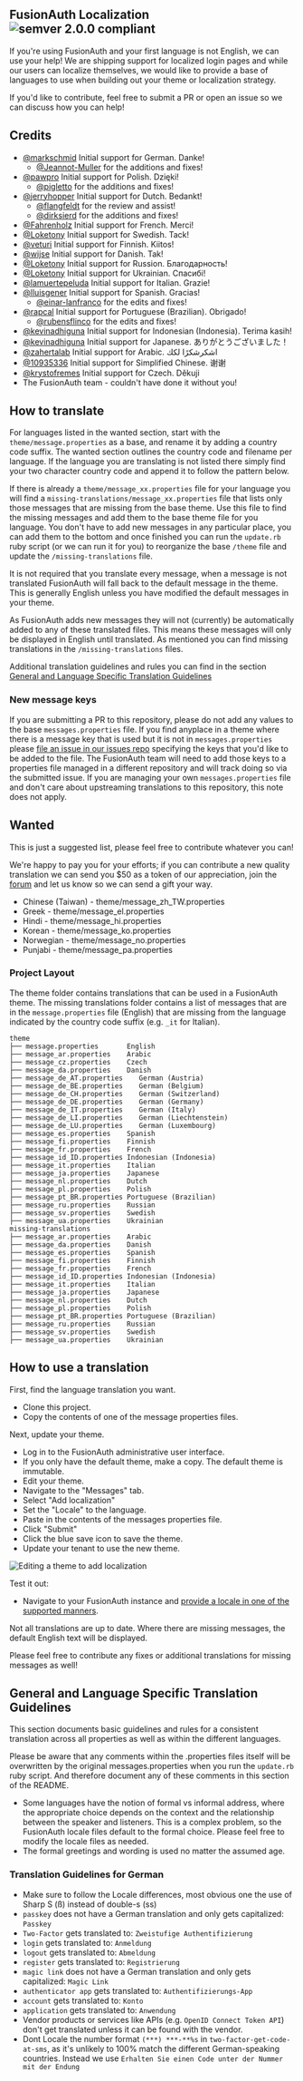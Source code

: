 ## FusionAuth Localization ![semver 2.0.0 compliant](http://img.shields.io/badge/semver-2.0.0-brightgreen.svg?style=flat-square)

If you're using FusionAuth and your first language is not English, we can use your help! We are shipping support for localized login pages and while our users can localize themselves, we would like to provide a base of languages to use when building out your theme or localization strategy.

If you'd like to contribute, feel free to submit a PR or open an issue so we can discuss how you can help!

## Credits
- [@markschmid](https://github.com/markschmid) Initial support for German. Danke!
  - [@Jeannot-Muller](https://github.com/Jeannot-Muller) for the additions and fixes!
- [@pawpro](https://github.com/pawpro) Initial support for Polish. Dzięki!
  - [@pigletto](https://github.com/pigletto) for the additions and fixes!
- [@jerryhopper](https://github.com/jerryhopper) Initial support for Dutch. Bedankt!
  - [@flangfeldt](https://github.com/flangfeldt) for the review and assist!
  - [@dirksierd](https://github.com/dirksierd) for the additions and fixes!
- [@Fahrenholz](https://github.com/Fahrenholz) Initial support for French. Merci!
- [@Loketony](https://github.com/Loketony) Initial support for Swedish. Tack!
- [@veturi](https://github.com/veturi) Initial support for Finnish. Kiitos!
- [@wijse](https://github.com/wijse) Initial support for Danish. Tak!
- [@Loketony](https://github.com/Loketony) Initial support for Russion. Благодарность!
- [@Loketony](https://github.com/Loketony) Initial support for Ukrainian. Спасибі!
- [@lamuertepeluda](https://github.com/lamuertepeluda) Initial support for Italian. Grazie!
- [@lluisgener](https://github.com/lluisgener) Initial support for Spanish. Gracias!
  - [@einar-lanfranco](https://github.com/einar-lanfranco) for the edits and fixes!
- [@rapcal](https://github.com/rapcal) Initial support for Portuguese (Brazilian). Obrigado!
  - [@rubensflinco](https://github.com/rubensflinco) for the edits and fixes!
- [@kevinadhiguna](https://github.com/kevinadhiguna) Initial support for Indonesian (Indonesia). Terima kasih!
- [@kevinadhiguna](https://github.com/kevinadhiguna) Initial support for Japanese. ありがとうございました！
- [@zahertalab](https://github.com/zahertalab) Initial support for Arabic. اشكرشكرًا لكك
- [@10935336](https://github.com/10935336) Initial support for Simplified Chinese. 谢谢
- [@krystofremes](https://github.com/krystofremes) Initial support for Czech. Děkuji
- The FusionAuth team - couldn't have done it without you!

## How to translate

For languages listed in the wanted section, start with the `theme/message.properties` as a base, and rename it by adding a country code suffix. The wanted section outlines the country code and filename per language. If the language you are translating is not listed there simply find your two character country code and append it to follow the pattern below.

If there is already a `theme/message_xx.properties` file for your language you will find a `missing-translations/message_xx.properties` file that lists only those messages that are missing from the base theme. Use this file to find the missing messages and add them to the base theme file for you language. You don't have to add new messages in any particular place, you can add them to the bottom and once finished you can run the `update.rb` ruby script (or we can run it for you) to reorganize the base `/theme` file and update the `/missing-translations` file.

It is not required that you translate every message, when a message is not translated FusionAuth will fall back to the default message in the theme. This is generally English unless you have modified the default messages in your theme.

As FusionAuth adds new messages they will not (currently) be automatically added to any of these translated files. This means these messages will only be displayed in English until translated. As mentioned you can find missing translations in the `/missing-translations` files.

Additional translation guidelines and rules you can find in the section [General and Language Specific Translation Guidelines](#General-and-Language-Specific-Translation-Guidelines)

### New message keys

If you are submitting a PR to this repository, please do not add any values to the base `messages.properties` file. If you find anyplace in a theme where there is a message key that is used but it is not in `messages.properties` please [file an issue in our issues repo](https://github.com/fusionauth/fusionauth-issues/issues) specifying the keys that you'd like to be added to the file. The FusionAuth team will need to add those keys to a properties file managed in a different repository and will track doing so via the submitted issue. If you are managing your own `messages.properties` file and don't care about upstreaming translations to this repository, this note does not apply.

## Wanted

This is just a suggested list, please feel free to contribute whatever you can!

We're happy to pay you for your efforts; if you can contribute a new quality translation we can send you $50 as a token of our appreciation, join the [forum](https://fusionauth.io/community/forum/) and let us know so we can send a gift your way.

- Chinese (Taiwan) - theme/message_zh_TW.properties
- Greek - theme/message_el.properties
- Hindi - theme/message_hi.properties
- Korean - theme/message_ko.properties
- Norwegian - theme/message_no.properties
- Punjabi - theme/message_pa.properties

### Project Layout

The theme folder contains translations that can be used in a FusionAuth theme. The missing translations folder contains a list of messages that are in the `message.properties` file (English) that are missing from the language indicated by the country code suffix (e.g. `_it` for Italian).

```
theme
├── message.properties       English
├── message_ar.properties    Arabic
├── message_cz.properties    Czech
├── message_da.properties    Danish
├── message_de_AT.properties    German (Austria)
├── message_de_BE.properties    German (Belgium)
├── message_de_CH.properties    German (Switzerland)
├── message_de_DE.properties    German (Germany)
├── message_de_IT.properties    German (Italy)
├── message_de_LI.properties    German (Liechtenstein)
├── message_de_LU.properties    German (Luxembourg)
├── message_es.properties    Spanish
├── message_fi.properties    Finnish
├── message_fr.properties    French
├── message_id_ID.properties Indonesian (Indonesia)
├── message_it.properties    Italian
├── message_ja.properties    Japanese
├── message_nl.properties    Dutch
├── message_pl.properties    Polish
├── message_pt_BR.properties Portuguese (Brazilian)
├── message_ru.properties    Russian
├── message_sv.properties    Swedish
├── message_ua.properties    Ukrainian
missing-translations
├── message_ar.properties    Arabic
├── message_da.properties    Danish
├── message_es.properties    Spanish
├── message_fi.properties    Finnish
├── message_fr.properties    French
├── message_id_ID.properties Indonesian (Indonesia)
├── message_it.properties    Italian
├── message_ja.properties    Japanese
├── message_nl.properties    Dutch
├── message_pl.properties    Polish
├── message_pt_BR.properties Portuguese (Brazilian)
├── message_ru.properties    Russian
├── message_sv.properties    Swedish
├── message_ua.properties    Ukrainian
```

## How to use a translation

First, find the language translation you want.

* Clone this project. 
* Copy the contents of one of the message properties files.

Next, update your theme.

* Log in to the FusionAuth administrative user interface.
* If you only have the default theme, make a copy. The default theme is immutable.
* Edit your theme. 
* Navigate to the "Messages" tab.
* Select "Add localization"
* Set the "Locale" to the language.
* Paste in the contents of the messages properties file.
* Click "Submit"
* Click the blue save icon to save the theme.
* Update your tenant to use the new theme.

![Editing a theme to add localization](/images/theme-editing.png)

Test it out:

* Navigate to your FusionAuth instance and [provide a locale in one of the supported manners](https://fusionauth.io/docs/v1/tech/core-concepts/localization-and-internationalization/#hosted-login-pages).

Not all translations are up to date. Where there are missing messages, the default English text will be displayed.

Please feel free to contribute any fixes or additional translations for missing messages as well!

## General and Language Specific Translation Guidelines

This section documents basic guidelines and rules for a consistent translation across all properties as well as within the different languages. 

Please be aware that any comments within the .properties files itself will be overwritten by the original messages.properties when you run the `update.rb` ruby script. And therefore document any of these comments in this section of the README.

* Some languages have the notion of formal vs informal address, where the appropriate choice depends on the context and the relationship between the speaker and listeners. This is a complex problem, so the FusionAuth locale files default to the formal choice. Please feel free to modify the locale files as needed.
* The formal greetings and wording is used no matter the assumed age.

### Translation Guidelines for German

* Make sure to follow the Locale differences, most obvious one the use of Sharp S (ß) instead of double-s (ss)
* `passkey` does not have a German translation and only gets capitalized: `Passkey`
* `Two-Factor` gets translated to: `Zweistufige Authentifizierung`
* `login` gets translated to: `Anmeldung`
* `logout` gets translated to: `Abmeldung`
* `register` gets translated to: `Registrierung`
* `magic link` does not have a German translation and only gets capitalized: `Magic Link`
* `authenticator app` gets translated to: `Authentifizierungs-App`
* `account` gets translated to: `Konto`
* `application` gets translated to: `Anwendung`
* Vendor products or services like APIs (e.g. `OpenID Connect Token API`) don't get translated unless it can be found with the vendor.
* Dont Locale the number format `(***) ***-**%s` in `two-factor-get-code-at-sms`, as it's unlikely to 100% match the different German-speaking countries. Instead we use `Erhalten Sie einen Code unter der Nummer mit der Endung`
